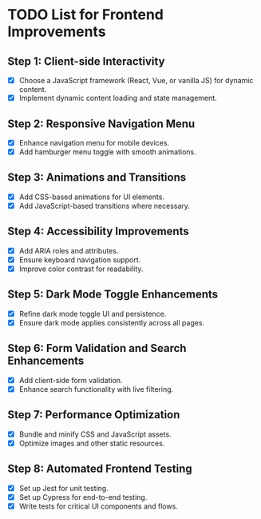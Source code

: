 # TODO List for Frontend Improvements

## Step 1: Client-side Interactivity
- [x] Choose a JavaScript framework (React, Vue, or vanilla JS) for dynamic content.
- [x] Implement dynamic content loading and state management.

## Step 2: Responsive Navigation Menu
- [x] Enhance navigation menu for mobile devices.
- [x] Add hamburger menu toggle with smooth animations.

## Step 3: Animations and Transitions
- [x] Add CSS-based animations for UI elements.
- [x] Add JavaScript-based transitions where necessary.

## Step 4: Accessibility Improvements
- [x] Add ARIA roles and attributes.
- [x] Ensure keyboard navigation support.
- [x] Improve color contrast for readability.

## Step 5: Dark Mode Toggle Enhancements
- [x] Refine dark mode toggle UI and persistence.
- [x] Ensure dark mode applies consistently across all pages.

## Step 6: Form Validation and Search Enhancements
- [x] Add client-side form validation.
- [x] Enhance search functionality with live filtering.

## Step 7: Performance Optimization
- [x] Bundle and minify CSS and JavaScript assets.
- [x] Optimize images and other static resources.

## Step 8: Automated Frontend Testing
- [x] Set up Jest for unit testing.
- [x] Set up Cypress for end-to-end testing.
- [x] Write tests for critical UI components and flows.
